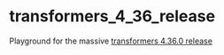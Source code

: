 # transformers_4_36_release
Playground for the massive [transformers 4.36.0 release](https://github.com/huggingface/transformers/releases/tag/v4.36.0)
